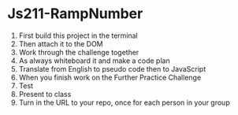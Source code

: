 # Js211-RampNumber

  1. First build this project in the terminal
  2. Then attach it to the DOM
  3. Work through the challenge together
  4. As always whiteboard it and make a code plan
  5. Translate from English to pseudo code then to JavaScript
  6. When you finish work on the Further Practice Challenge
  7. Test
  8. Present to class
  9. Turn in the URL to your repo, once for each person in your group